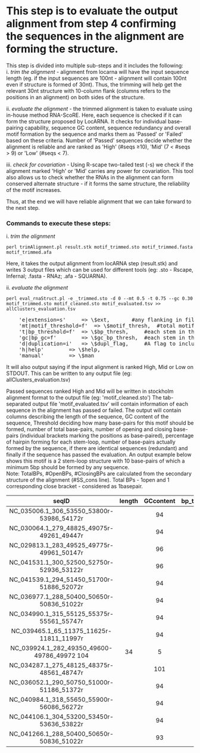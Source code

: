 # This step is to evaluate the output alignment from step 4 confirming the sequences in the alignment are forming the structure.

This step is divided into multiple sub-steps and it includes the following:  
i. _trim the alignment_ - alignment from locarna will have the input sequence length (eg. if the input sequences are 100nt - alignment will contain 100nt even if structure is formed of 30nt). Thus, the trimming will help get the relevant 30nt structure with 10-column flank (columns refers to the positions in an alignment) on both sides of the structure.  

ii.  _evaluate the alignment_ - the trimmed alignment is taken to evaluate using in-house method RNA-ScoRE. Here, each sequence is checked if it can form the structure proposed by LocARNA. It checks for individual base-pairing capability, sequence GC content, sequence redundancy and overall motif formation by the sequence and marks them as 'Passed' or 'Failed' based on these criteria. Number of 'Passed' sequences decide whether the alignment is reliable and are ranked as 'High' (#seqs ≥10), 'Mid' (7 < #seqs > 9) or 'Low' (#seqs < 7).  

iii. _check for covariation_ - Using R-scape two-tailed test (-s) we check if the alignment marked 'High' or 'Mid' carries any power for covariation. This tool also allows us to check whether the RNAs in the alignment can form conserved alternate structure - if it forms the same structure, the reliability of the motif increases.  

Thus, at the end we will have reliable alignment that we can take forward to the next step.  

### Commands to execute these steps:
i. _trim the alignment_

	perl trimAlignment.pl result.stk motif_trimmed.sto motif_trimmed.fasta motif_trimmed.afa

Here, it takes the output alignment from locARNA step (result.stk) and writes 3 output files which can be used for different tools (eg: .sto - Rscape, Infernal; .fasta - RNAz; .afa - SQUARNA).  

ii. _evaluate the alignment_

	perl eval_rnaStruct.pl -e _trimmed.sto -d 0 --mt 0.5 -t 0.75 --gc 0.30 motif_trimmed.sto motif_cleaned.sto motif_evaluated.tsv >> allClusters_evaluation.tsv

<pre>
	'e|extension=s'		=> \$ext, 		#any flanking in filename that should be replaced. mandatory to remove .sto from extension - to obtain clean output filename (Here, in this example '_trimmed.sto' from input filename (motif_trimmed.sto) has to be removed.
	'mt|motif_threshold=f'	=> \$motif_thresh, 	#total motif threshold [0.0-1.0] => set to 0.5 for evaluation/cleaning step
	't|bp_threshold=f'	=> \$bp_thresh, 	#each stem in the motif should have x% of base-pairs [0.0-1.0] => set to 0.75 for evaluation/cleaning step
	'gc|bp_gc=f'		=> \$gc_bp_thresh, 	#each stem in the motif should have x% of GC/CG base-pairs [0.0-1.0] -> set to 0.30
	'd|duplication=i'	=> \$dupl_flag,		#A flag to include duplications in the alignment and all the calculations: 0: duplications OFF - removes duplicationsand 1: duplications ON, retains duplications in the alignment
	'h|help'		=> \$help,
	'manual'		=> \$man
</pre>

It will also output saying if the input alignment is ranked High, Mid or Low on STDOUT. This can be written to any output file (eg: allClusters_evaluation.tsv)

Passed sequences ranked High and Mid will be written in stockholm alignment format to the output file (eg: 'motif_cleaned.sto')
The tab-separated output file 'motif_evaluated.tsv' will contain information of each sequence in the alignment has passed or failed. The output will contain columns describing the length of the sequence, GC content of the sequence, Threshold deciding how many base-pairs for this motif should be formed, number of total base-pairs, number of opening and closing base-pairs (individual brackets marking the positions as base-paired), percentage of hairpin forming for each stem-loop, number of base-pairs actually formed by the sequence, if there are identical sequences (redundant) and finally if the sequence has passed the evaluation. An output example below shows this motif is a 2 stem-loop structure with 10 base-pairs of which a minimum 5bp should be formed by any sequence.  
Note: TotalBPs, #OpenBPs, #ClosingBPs are calculated from the secondary structure of the alignment (#SS_cons line). Total BPs - 1open and 1 corresponding close bracket - considered as 1basepair. 

| seqID| length | GCcontent | bp_threshold | TotalBPs | #OpenBPs | #ClosingBPs | HairpinBPs_per | #BPsActuallyForming| RedundantRNAcandidates|Evaluation
|:-------------------------------------------:|:------:|:---------:|:------------:|:--------:|:--------:|:-----------:|:--------------:|:--------------------:|:-----------------------------------------:|:--------:|
| NC_035006.1_306_53550_53800r-53986_54172r||94|41|5|10|10|10|60.00,100.00,|5|Passed
| NC_030064.1_279_48825_49075r-49261_49447r||94|33|5|10|10|10|60.00,60.00,|0|Fail
| NC_029813.1_283_49525_49775r-49961_50147r||96|37|5|10|10|10|40.00,60.00,|0|Fail
| NC_041531.1_300_52500_52750r-52936_53122r||96|36|5|10|10|10|60.00,40.00,|0|Fail
| NC_041539.1_294_51450_51700r-51886_52072r||94|43|5|10|10|10|100.00,100.00,|10|Passed
| NC_036977.1_288_50400_50650r-50836_51022r||94|40|5|10|10|10|80.00,100.00,|9|Passed
| NC_034990.1_315_55125_55375r-55561_55747r||94|41|5|10|10|10|80.00,100.00,|9|Passed
| NC_039465.1_65_11375_11625r-11811_11997r||94|39|5|10|10|10|100.00,100.00,|10|Passed
| NC_039924.1_282_49350_49600-49786_49972 104 |34|5|10|10|10|80.00,60.00,|4|Fail
| NC_034287.1_275_48125_48375r-48561_48747r||101|42|5|10|8|10|40.00,0.00,|0|Fail
| NC_036052.1_290_50750_51000r-51186_51372r||94|39|5|10|10|10|100.00,100.00,|10|Passed
| NC_040984.1_318_55650_55900r-56086_56272r||94|37|5|10|10|10|80.00,100.00,|9|NC_035566.1_301_52675_52925r-53111_53297r|Passed
| NC_044106.1_304_53200_53450r-53636_53822r||94|39|5|10|10|10|100.00,100.00,|10|Passed
| NC_041266.1_288_50400_50650r-50836_51022r||93|40|5|10|10|10|80.00,80.00,|8|Passed

